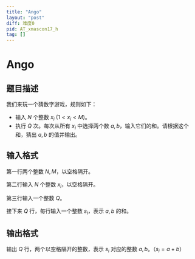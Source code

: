 ```yaml
---
title: "Ango"
layout: "post"
diff: 难度0
pid: AT_xmascon17_h
tag: []
---
```


# Ango

## 题目描述

我们来玩一个猜数字游戏，规则如下：

- 输入 $N$ 个整数 $x_i~(1 < x_i < M)$。
- 执行 $Q$ 次。每次从所有 $x_i$ 中选择两个数 $a, b$，输入它们的和。请根据这个和，猜出 $a, b$ 的值并输出。

## 输入格式

第一行两个整数 $N, M$，以空格隔开。

第二行输入 $N$ 个整数 $x_i$，以空格隔开。

第三行输入一个整数 $Q$。

接下来 $Q$ 行，每行输入一个整数 $s_i$，表示 $a, b$ 的和。

## 输出格式

输出 $Q$ 行，两个以空格隔开的整数，表示 $s_i$ 对应的整数 $a, b$。（$s_i = a +b$）

